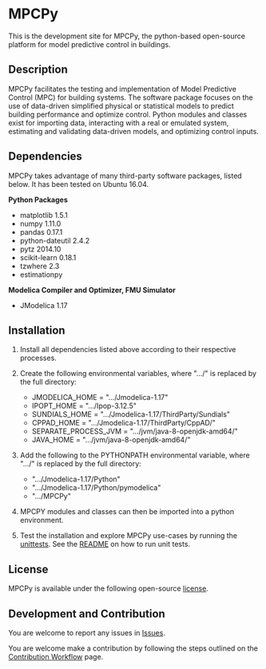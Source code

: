 # MPCPy
This is the development site for MPCPy, the python-based open-source platform for model predictive control in buildings.

## Description
MPCPy facilitates the testing and implementation of Model Predictive Control (MPC) for building systems.  The software package focuses on the use of data-driven simplified physical or statistical models to predict building performance and optimize control.  Python modules and classes exist for importing data, interacting with a real or emulated system, estimating and validating data-driven models, and optimizing control inputs.

## Dependencies
MPCPy takes advantage of many third-party software packages, listed below.  It has been tested on Ubuntu 16.04.

**Python Packages**
- matplotlib 1.5.1
- numpy 1.11.0
- pandas 0.17.1
- python-dateutil 2.4.2
- pytz 2014.10
- scikit-learn 0.18.1
- tzwhere 2.3
- estimationpy

**Modelica Compiler and Optimizer, FMU Simulator**
- JModelica 1.17

## Installation
1. Install all dependencies listed above according to their respective processes.

2. Create the following environmental variables, where ".../" is replaced by the full directory:

    - JMODELICA_HOME        = ".../Jmodelica-1.17"
    - IPOPT_HOME            = ".../Ipop-3.12.5"
    - SUNDIALS_HOME         = ".../Jmodelica-1.17/ThirdParty/Sundials"
    - CPPAD_HOME            = ".../Jmodelica-1.17/ThirdParty/CppAD/"
    - SEPARATE_PROCESS_JVM  = ".../jvm/java-8-openjdk-amd64/"
    - JAVA_HOME             = ".../jvm/java-8-openjdk-amd64/"

3. Add the following to the PYTHONPATH environmental variable, where ".../" is replaced by the full directory:
    - ".../Jmodelica-1.17/Python"
    - ".../Jmodelica-1.17/Python/pymodelica"
    - ".../MPCPy"

4. MPCPY modules and classes can then be imported into a python environment.

5. Test the installation and explore MPCPy use-cases by running the [unittests](https://github.com/lbl-srg/MPCPy/tree/master/unittests).  See the [README](https://github.com/lbl-srg/MPCPy/blob/master/bin/README.md) on how to run unit tests.

## License
MPCPy is available under the following open-source [license](https://github.com/lbl-srg/MPCPy/blob/master/license.txt).

## Development and Contribution
You are welcome to report any issues in [Issues](https://github.com/lbl-srg/MPCPy/issues).

You are welcome make a contribution by following the steps outlined on the [Contribution Workflow](https://github.com/lbl-srg/MPCPy/wiki/Contribution-Workflow) page.

